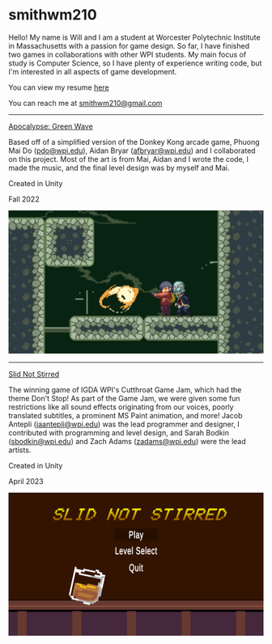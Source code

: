 # smithwm210

Hello! My name is Will and I am a student at Worcester Polytechnic Institute in Massachusetts with a passion for game design. So far, I have finished two games in collaborations with other WPI students. My main focus of study is Computer Science, so I have plenty of experience writing code, but I'm interested in all aspects of game development.

You can view my resume [here](https://docs.google.com/document/d/1H31JlxbpYeRLR2hfoMJAUQjS0jLZh2gS-M_6rFvQZZQ/edit)

You can reach me at smithwm210@gmail.com

-------------------------------------

[Apocalypse: Green Wave](https://smithwm210.github.io/green-wave/Releases-builds/index.html)

Based off of a simplified version of the Donkey Kong arcade game, Phuong Mai Do (pdo@wpi.edu), Aidan Bryar (afbryar@wpi.edu) and I collaborated on this project. Most of the art is from Mai, Aidan and I wrote the code, I made the music, and the final level design was by myself and Mai.

Created in Unity

Fall 2022

![Game Screenshot](/Assets/green-wave-img1.png)

-------------------------------------

[Slid Not Stirred](https://smithwm210.github.io/slid-not-stirred/Releases-builds/index.html)

The winning game of IGDA WPI's Cutthroat Game Jam, which had the theme Don't Stop! As part of the Game Jam, we were given some fun restrictions like all sound effects originating from our voices, poorly translated subtitles, a prominent MS Paint animation, and more! Jacob Antepli (jaantepli@wpi.edu) was the lead programmer and designer, I contributed with programming and level design, and Sarah Bodkin (sbodkin@wpi.edu) and Zach Adams (zadams@wpi.edu) were the lead artists.

Created in Unity

April 2023

![Game Screenshot](/Assets/sns-img1.png)
